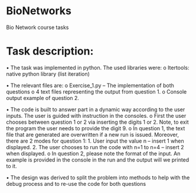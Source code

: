 # BioNetworks
Bio Network course tasks

# Task description:
•	The task was implemented in python. The used libraries were:
  o	Itertools: native python library (list iteration)

•	The relevant files are:
  o	Exercise_1.py – The implementation of both questions
  o	4 text files representing the output from question 1.
  o	Console output example of question 2.

•	The code is built to answer part in a dynamic way according to the user inputs. The user is guided with instruction in the consoles.
  o	First the user chooses between question 1 or 2 via inserting the digits 1 or 2. Note, to exit the program the user needs to provide the digit 9.
  o	In question 1, the text file that are generated are overwritten if a new run is issued. Moreover, there are 2 modes for question 1:
    1.	User input the value n – insert 1 when displayed.
    2.	The user chooses to run the code with n=1 to n=4 – insert 2 when displayed.
  o	In question 2, please note the format of the input. An example is provided in the console in the run and the output will we printed to it.

•	The design was derived to split the problem into methods to help with the debug process and to re-use the code for both questions
